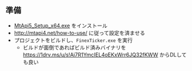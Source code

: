 
## 準備

- [MtApi5_Setup_x64.exe](http://mtapi4.net/downloads/) をインストール
- http://mtapi4.net/how-to-use/ に従って設定を済ませる
- プロジェクトをビルドし、`FinexTicker.exe` を実行
  - ビルドが面倒であればビルド済みバイナリを https://1drv.ms/u/s!Ai7R1YmcIEL4oEKxWrr6JQ32fKWW からDLしても良い
